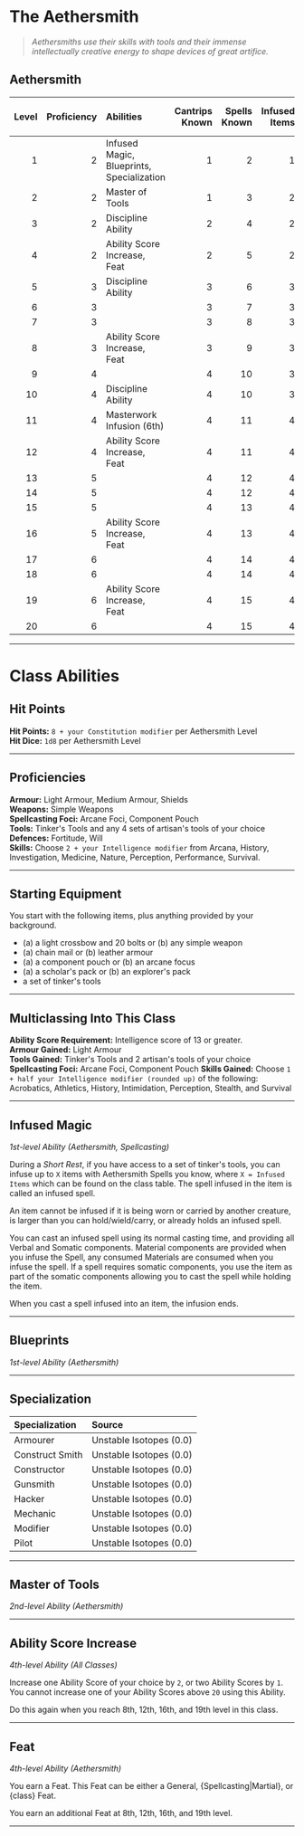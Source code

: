 # The Aethersmith

> *Aethersmiths use their skills with tools and their immense intellectually creative energy to shape devices of great artifice.*

## Aethersmith

| Level | Proficiency | Abilities                                 | Cantrips Known | Spells Known | Infused Items | Max Spell Level |
|------:|------------:|:------------------------------------------|---------------:|-------------:|--------------:|----------------:|
|     1 |           2 | Infused Magic, Blueprints, Specialization |              1 |            2 |             1 |               1 |
|     2 |           2 | Master of Tools                           |              1 |            3 |             2 |               1 |
|     3 |           2 | Discipline Ability                        |              2 |            4 |             2 |               2 |
|     4 |           2 | Ability Score Increase, Feat              |              2 |            5 |             2 |               2 |
|     5 |           3 | Discipline Ability                        |              3 |            6 |             3 |               3 |
|     6 |           3 |                                           |              3 |            7 |             3 |               3 |
|     7 |           3 |                                           |              3 |            8 |             3 |               4 |
|     8 |           3 | Ability Score Increase, Feat              |              3 |            9 |             3 |               4 |
|     9 |           4 |                                           |              4 |           10 |             3 |               5 |
|    10 |           4 | Discipline Ability                        |              4 |           10 |             3 |               5 |
|    11 |           4 | Masterwork Infusion (6th)                 |              4 |           11 |             4 |               5 |
|    12 |           4 | Ability Score Increase, Feat              |              4 |           11 |             4 |               5 |
|    13 |           5 |                                           |              4 |           12 |             4 |               5 |
|    14 |           5 |                                           |              4 |           12 |             4 |               5 |
|    15 |           5 |                                           |              4 |           13 |             4 |               5 |
|    16 |           5 | Ability Score Increase, Feat              |              4 |           13 |             4 |               5 |
|    17 |           6 |                                           |              4 |           14 |             4 |               5 |
|    18 |           6 |                                           |              4 |           14 |             4 |               5 |
|    19 |           6 | Ability Score Increase, Feat              |              4 |           15 |             4 |               5 |
|    20 |           6 |                                           |              4 |           15 |             4 |               5 |

---

# Class Abilities

## Hit Points

**Hit Points:** `8 + your Constitution modifier` per Aethersmith Level  
**Hit Dice:** `1d8` per Aethersmith Level  

---

## Proficiencies

**Armour:** Light Armour, Medium Armour, Shields  
**Weapons:** Simple Weapons  
**Spellcasting Foci:** Arcane Foci, Component Pouch  
**Tools:** Tinker's Tools and any 4 sets of artisan's tools of your choice  
**Defences:** Fortitude, Will  
**Skills:** Choose `2 + your Intelligence modifier` from Arcana, History, Investigation, Medicine, Nature, Perception, Performance, Survival.

---

## Starting Equipment

You start with the following items, plus anything provided by your background.

* (a) a light crossbow and 20 bolts or (b) any simple weapon
* (a) chain mail or (b) leather armour
* (a) a component pouch or (b) an arcane focus
* (a) a scholar's pack or (b) an explorer's pack
* a set of tinker's tools

---

## Multiclassing Into This Class

**Ability Score Requirement:** Intelligence score of 13 or greater.  
**Armour Gained:** Light Armour  
**Tools Gained:** Tinker's Tools and 2 artisan's tools of your choice  
**Spellcasting Foci:** Arcane Foci, Component Pouch
**Skills Gained:** Choose `1 + half your Intelligence modifier (rounded up)` of the following: Acrobatics, Athletics, History, Intimidation, Perception, Stealth, and Survival  

---

## Infused Magic
*1st-level Ability (Aethersmith, Spellcasting)*  

During a *Short Rest*, if you have access to a set of tinker's tools, you can infuse up to `X` items with Aethersmith Spells you know, where `X = Infused Items` which can be found on the class table. The spell infused in the item is called an infused spell.

An item cannot be infused if it is being worn or carried by another creature, is larger than you can hold/wield/carry, or already holds an infused spell.

You can cast an infused spell using its normal casting time, and providing all Verbal and Somatic components. Material components are provided when you infuse the Spell, any consumed Materials are consumed when you infuse the spell. If a spell requires somatic components, you use the item as part of the somatic components allowing you to cast the spell while holding the item.

When you cast a spell infused into an item, the infusion ends.

---

## Blueprints
*1st-level Ability (Aethersmith)*  
<!--

Blueprints Known: `5 + your aethersmith level`
Blueprints Prepared: `your Intelligence modifier + your aethersmith level` (minimum of one)

-->

---

## Specialization

| Specialization  | Source                  |
|:----------------|:------------------------|
| Armourer        | Unstable Isotopes (0.0) |
| Construct Smith | Unstable Isotopes (0.0) |
| Constructor     | Unstable Isotopes (0.0) |
| Gunsmith        | Unstable Isotopes (0.0) |
| Hacker          | Unstable Isotopes (0.0) |
| Mechanic        | Unstable Isotopes (0.0) |
| Modifier        | Unstable Isotopes (0.0) |
| Pilot           | Unstable Isotopes (0.0) |

---

## Master of Tools
*2nd-level Ability (Aethersmith)*  
<!-- 2nd level, 2 Expertise in artisan's tools. Int mod half proficiencies (round down). -->

---

## Ability Score Increase
*4th-level Ability (All Classes)*

Increase one Ability Score of your choice by `2`, or two Ability Scores by `1`. You cannot increase one of your Ability Scores above `20` using this Ability.

Do this again when you reach 8th, 12th, 16th, and 19th level in this class.

---

## Feat
*4th-level Ability (Aethersmith)*

You earn a Feat. This Feat can be either a General, {Spellcasting|Martial}, or {class} Feat.

You earn an additional Feat at 8th, 12th, 16th, and 19th level.

---
